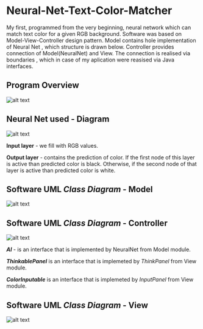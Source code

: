 # Neural-Net-Text-Color-Matcher
My first, programmed from the very beginning, neural network which can match text color for a given RGB background. 
Software was based on Model-View-Controller design pattern. Model contains hole implementation of Neural Net
, which structure is drawn below. Controller provides connection of Model(NeuralNet) and View. The connection is realised via boundaries
, which in case of my aplication were reasised via Java interfaces.

## Program Overview
![alt text](https://jlygtg.db.files.1drv.com/y4ma1P--LTuYUXYnJNWiWlQtz5gOw42wgzZuABvvEZLuyzA2X8Hc5UA3dOdVYIhNSHvP1JzyjJze4_AcEeNMS9jXSLO42vmuu6XhtN6ANwUy4h0yUCx5bXZxoNBIKCV7VwP4yuWy6K2QIjhGfLAuOgBH5XeyMJKs34dJe06W95p8BXyoGkfxzd3v4siGG_Kw8IMchCNgIUSswcb_wCKcV88aQ/NeuralNetOver.gif?download&psid=1)

## Neural Net used - Diagram
![alt text](https://db3pap002files.storage.live.com/y4m3mwm_2IaGQfFWatTSsQwlXPD1dU5qjtbGMex2kKNK9StLmgaFgn7f252hTd8jveYMewrOn890d5wxIBm_T3uE1jK4gs8u_YnT1S40NCY6EEQEbkkCinOT3u05VYYXtbqtDVAN_Fb2XhaTn96GyQgYGAOha78Q6w--kAST3FUEVAdeF9EiA_3RcnAcuCY4LDuNvE7nVIPKnid5kCHsTga2Q/neuralnetimg.JPG?psid=1&width=951&height=328)

**Input layer** - we fill with RGB values.

**Output layer** - contains the prediction of color. If the first node of this layer is active than predicted color is black. Otherwise, if the
second node of that layer is active than predicted color is white.

## Software UML *Class Diagram* - Model
![alt text](https://db3pap002files.storage.live.com/y4mGxebllsJkJnagY5DyGtub0R5vjTFv66Fz4MNog6I2m20UhgVD2I84lbaI0GCLmPOA8NRBJqFjSudzNN7_wiwS63Y2iQq3_WqaDtiR0SUITk86-nQcjIPFL0z2F0J5hx6RsKIHHfzRUhI_tiiKUr88ISQZN2vo2uDuo7vNlew3o8rYAVBbKcnkInFCuprBqtRrcWhEhPFxFf5OZmLJJj-yw/NeuralNetModel.jpg?psid=1&width=943&height=820)

## Software UML *Class Diagram* - Controller
![alt text](https://db3pap002files.storage.live.com/y4m_i5A6GdtkisY3Yz84TP1CsbT1lU8ziNUBg-rw3dbaGOUVwST4HfSNvL2YgylAMckTR5GUA_xxJ5ChXfAD8HyA6vOm4kT19PfSP34YXNk6jmo0YkUQUk9l2SKDDjBWufaDiKXkpk4SXn02HZkdSfulio0MnimnzvCXiCtpGXPy4JvJeWrdNkpQmNrgF780fG8SfFaAyMH4MwfGIt1T1AJNw/NeuralNetController.jpg?psid=1&width=943&height=490)

**_AI_** - is an interface that is implemented by NeuralNet from Model module.

**_ThinkablePanel_** is an interface that is implemeted by *ThinkPanel* from View module.

**_ColorInputable_** is an interface that is implemeted by *InputPanel* from View module.

## Software UML *Class Diagram* - View
![alt text](https://db3pap002files.storage.live.com/y4mAqbJYG6cn1QW8YC20SrECzqoiq2JIQy7G90unO-jkm3b5WxR2j0jC4ema1YqDaYAbYsJK_0gEelrtemk--d2SF2NUA2nvZAqxvBCeeZarhuXJpG3EqDZ5zx2FUv7vtMqojbD-YJNgDGCmszneugl5FHWCootQu-bGaUZ6_q-zTkiogi_aF8y0ZjS9-gu0UCfc0_iUlT8SjCWQTBqgrhtRQ/NeuralNetView.jpg?psid=1&width=842&height=769)
